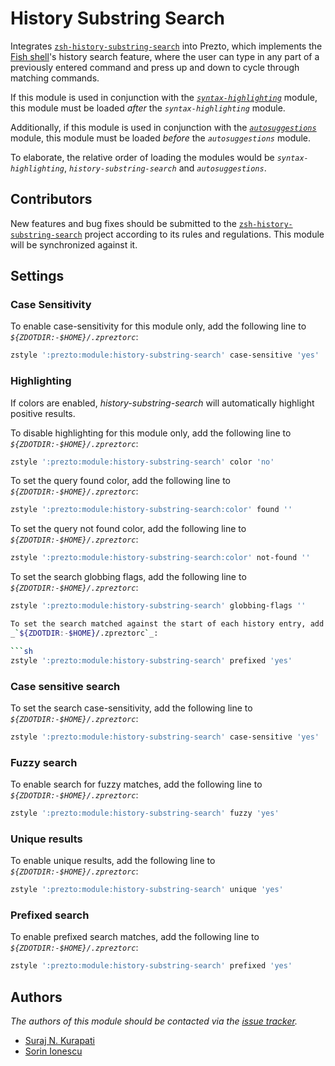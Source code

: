 # History Substring Search

Integrates [`zsh-history-substring-search`][1] into Prezto, which implements the
[Fish shell][2]'s history search feature, where the user can type in any part of
a previously entered command and press up and down to cycle through matching
commands.

If this module is used in conjunction with the [_`syntax-highlighting`_][3]
module, this module must be loaded _after_ the _`syntax-highlighting`_ module.

Additionally, if this module is used in conjunction with the
[_`autosuggestions`_][4] module, this module must be loaded _before_ the
_`autosuggestions`_ module.

To elaborate, the relative order of loading the modules would be
_`syntax-highlighting`_, _`history-substring-search`_ and _`autosuggestions`_.

## Contributors

New features and bug fixes should be submitted to the
[`zsh-history-substring-search`][1] project according to its rules and
regulations. This module will be synchronized against it.

## Settings

### Case Sensitivity

To enable case-sensitivity for this module only, add the following line to
_`${ZDOTDIR:-$HOME}/.zpreztorc`_:

```sh
zstyle ':prezto:module:history-substring-search' case-sensitive 'yes'
```

### Highlighting

If colors are enabled, _history-substring-search_ will automatically highlight
positive results.

To disable highlighting for this module only, add the following line to
_`${ZDOTDIR:-$HOME}/.zpreztorc`_:

```sh
zstyle ':prezto:module:history-substring-search' color 'no'
```

To set the query found color, add the following line to
_`${ZDOTDIR:-$HOME}/.zpreztorc`_:

```sh
zstyle ':prezto:module:history-substring-search:color' found ''
```

To set the query not found color, add the following line to
_`${ZDOTDIR:-$HOME}/.zpreztorc`_:

```sh
zstyle ':prezto:module:history-substring-search:color' not-found ''
```

To set the search globbing flags, add the following line to
_`${ZDOTDIR:-$HOME}/.zpreztorc`_:

```sh
zstyle ':prezto:module:history-substring-search' globbing-flags ''

To set the search matched against the start of each history entry, add the following line to
_`${ZDOTDIR:-$HOME}/.zpreztorc`_:

```sh
zstyle ':prezto:module:history-substring-search' prefixed 'yes'
```

### Case sensitive search

To set the search case-sensitivity, add the following line to
_`${ZDOTDIR:-$HOME}/.zpreztorc`_:

```sh
zstyle ':prezto:module:history-substring-search' case-sensitive 'yes'
```

### Fuzzy search

To enable search for fuzzy matches, add the following line to
_`${ZDOTDIR:-$HOME}/.zpreztorc`_:

```sh
zstyle ':prezto:module:history-substring-search' fuzzy 'yes'
```

### Unique results

To enable unique results, add the following line to
_`${ZDOTDIR:-$HOME}/.zpreztorc`_:

```sh
zstyle ':prezto:module:history-substring-search' unique 'yes'
```

### Prefixed search

To enable prefixed search matches, add the following line to
_`${ZDOTDIR:-$HOME}/.zpreztorc`_:

```sh
zstyle ':prezto:module:history-substring-search' prefixed 'yes'
```

## Authors

_The authors of this module should be contacted via the [issue tracker][5]._

- [Suraj N. Kurapati](https://github.com/sunaku)
- [Sorin Ionescu](https://github.com/sorin-ionescu)

[1]: https://github.com/zsh-users/zsh-history-substring-search
[2]: https://fishshell.com
[3]: ../syntax-highlighting#readme
[4]: ../autosuggestions#readme
[5]: https://github.com/sorin-ionescu/prezto/issues
